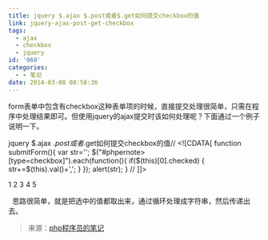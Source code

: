 ```yaml
---
title: jquery $.ajax $.post或者$.get如何提交checkbox的值
link: jquery-ajax-post-get-checkbox
tags:
  - ajax
  - checkbox
  - jquery
id: '960'
categories:
  - - 笔记
date: 2014-03-08 08:58:36
---
```


form表单中包含有checkbox这种表单项的时候，直接提交处理很简单，只需在程序中处理结果即可。但使用jquery的ajax提交时该如何处理呢？下面通过一个例子说明一下。

jquery $.ajax $.post或者$.get如何提交checkbox的值// <!\[CDATA\[
function submitForm(){
    var str='';
    $("#phpernote>\[type=checkbox\]").each(function(){
        if($(this)\[0\].checked) {
            str+=$(this).val()+',';
        }
    });
    alert(str);
}
// \]\]>

1 2 3 4 5 

  思路很简单，就是把选中的值都取出来，通过循环处理成字符串，然后传递出去。

> 来源：[php程序员的笔记](http://www.phpernote.com/)